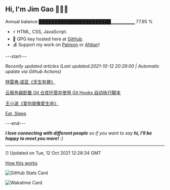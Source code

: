 
<h2>Hi, I'm Jim Gao 👋👨‍💻</h2>

Annual balance    ███████████████████████▁▁▁▁▁▁▁   77.95 %

- ⚡ HTML, CSS, JavaScript.
- 🔑 GPG key hosted here at [GitHub](https://github.com/tianheg.gpg).
- 💰 Support my work on [Patreon](https://www.patreon.com/tianheg) or [Afdian](https://afdian.net/@tianheg)!

---start---

*Recently updated articles (Last updated:2021-10-12 20:29:00 | Automatic update via Github Actions)*

[特雷弗·诺亚《天生有罪》](https://blog.yidajiabei.xyz/posts/trevor-noah-born-a-crime/)

[云服务器配置 Git 仓库托管并使用 Git Hooks 自动执行脚本](https://blog.yidajiabei.xyz/posts/configure-git-with-server-and-use-git-hook/)

[王小波《爱你就像爱生命》](https://blog.yidajiabei.xyz/posts/wang-xiaobo-love-you-like-life/)

[Eat, Sleep](https://blog.yidajiabei.xyz/en/posts/eat-sleep/)

---end---

<em><b>I love connecting with different people</b> so if you want to say <b>hi, I'll be happy to meet you more!</b> :)</em>

---

⏰ Updated on Tue, 12 Oct 2021 12:28:34 GMT

[How this works](https://github.com/tianheg/tianheg/issues/1)

![GitHub Stats Card](https://tianheg-readme-stats.vercel.app/api?username=tianheg&show_icons=true)

![Wakatime Card](https://tianheg-readme-stats.vercel.app/api/wakatime?username=tianheg&layout=compact)

